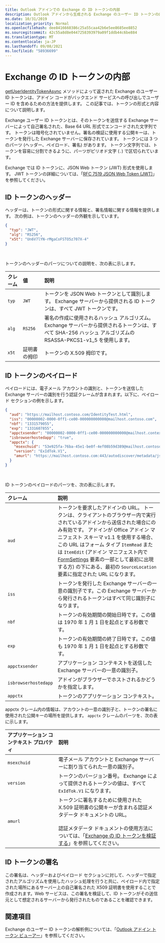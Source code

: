 ```yaml
---
title: Outlook アドインでの Exchange の ID トークンの内部
description: Outlook アドインから生成される Exchange のユーザー ID トークンの内容について説明します。
ms.date: 10/31/2019
localization_priority: Normal
ms.openlocfilehash: dee8416660386c25a55caa42b6e5ee8685ee8852
ms.sourcegitcommit: 42c55a8d8e0447258393979a09f1ddb44c6be884
ms.translationtype: MT
ms.contentlocale: ja-JP
ms.lasthandoff: 09/08/2021
ms.locfileid: "58936699"
---
```

# <a name="inside-the-exchange-identity-token"></a>Exchange の ID トークンの内部

[getUserIdentityTokenAsync](../reference/objectmodel/preview-requirement-set/office.context.mailbox.md#methods) メソッドによって返された Exchange のユーザー ID トークンは、アドイン コードがバックエンド サービスへの呼び出しでユーザー ID を含めるための方法を提供します。 この記事では、トークンの形式と内容について説明します。

Exchange ユーザー ID トークンとは、そのトークンを送信する Exchange サーバーによって自己署名された、Base 64 URL 形式でエンコードされた文字列です。 トークンは暗号化されていません。署名の検証に使用する公開キーは、トークンを発行した Exchange サーバーに保存されています。 トークンには 3 つのパーツ (ヘッダー、ペイロード、署名) があります。 トークン文字列では、トークンを容易に分割できるように、パーツがピリオド文字 (`.`) で区切られています。

Exchange では ID トークンに、JSON Web トークン (JWT) 形式を使用します。 JWT トークンの詳細については、「[RFC 7519 JSON Web Token (JWT)](https://www.rfc-editor.org/rfc/rfc7519.txt)」を参照してください。

## <a name="identity-token-header"></a>ID トークンのヘッダー

ヘッダーは、トークンの形式に関する情報と、署名情報に関する情報を提供します。 次の例は、トークンのヘッダーの外観を示しています。

```JSON
{
  "typ": "JWT",
  "alg": "RS256",
  "x5t": "Un6V7lYN-rMgaCoFSTO5z707X-4"
}
```

<br/>
 
トークンのヘッダーのパーツについての説明を、次の表に示します。

| クレーム | 値 | 説明 |
|:-----|:-----|:-----|
| `typ` | `JWT` | トークンを JSON Web トークンとして識別します。 Exchange サーバーから提供される ID トークンは、すべて JWT トークンです。 |
| `alg` | `RS256` | 署名の作成に使用されるハッシュ アルゴリズム。 Exchange サーバーから提供されるトークンは、すべて SHA-256 ハッシュ アルゴリズムの RSASSA-PKCS1-v1_5 を使用します。 |
| `x5t` | 証明書の拇印 | トークンの X.509 拇印です。 |

## <a name="identity-token-payload"></a>ID トークンのペイロード

ペイロードには、電子メール アカウントの識別と、トークンを送信した Exchange サーバーの識別を行う認証クレームが含まれます。以下に、ペイロード セクションの例を示します。

```JSON
{ 
  "aud": "https://mailhost.contoso.com/IdentityTest.html", 
  "iss": "00000002-0000-0ff1-ce00-000000000000@mailhost.contoso.com", 
  "nbf": "1331579055", 
  "exp": "1331607855", 
  "appctxsender": "00000002-0000-0ff1-ce00-000000000000@mailhost.context.com",
  "isbrowserhostedapp": "true",
  "appctx": { 
    "msexchuid": "53e925fa-76ba-45e1-be0f-4ef08b59d389@mailhost.contoso.com",
    "version": "ExIdTok.V1",
    "amurl": "https://mailhost.contoso.com:443/autodiscover/metadata/json/1"
  } 
}
```

<br/>
 
ID トークンのペイロードのパーツを、次の表に示します。

| クレーム | 説明 |
|:-----|:-----|
| `aud` | トークンを要求したアドインの URL。 トークンは、クライアントのブラウザー内で実行されているアドインから送信された場合にのみ有効です。 アドインが Office アドイン マニフェスト スキーマ v1.1 を使用する場合、この URL はフォーム タイプ `ItemRead` または `ItemEdit` (アドイン マニフェスト内で [FormSettings](../reference/manifest/formsettings.md) 要素の一部として最初に出現する方) の下にある、最初の `SourceLocation` 要素に指定された URL になります。 |
| `iss` | トークンを発行した Exchange サーバーの一意の識別子です。この Exchange サーバーから発行されるトークンはすべて同じ識別子になります。 |
| `nbf` | トークンの有効期間の開始日時です。この値は 1970 年 1 月 1 日を起点とする秒数です。 |
| `exp` | トークンの有効期間の終了日時です。この値も 1970 年 1 月 1 日を起点とする秒数です。 |
| `appctxsender` | アプリケーション コンテキストを送信した Exchange サーバーの一意の識別子。 |
| `isbrowserhostedapp` | アドインがブラウザーでホストされるかどうかを指定します。 |
| `appctx` | トークンのアプリケーション コンテキスト。 |

appctx クレーム内の情報は、アカウントの一意の識別子と、トークンの署名に使用された公開キーの場所を提供します。 `appctx` クレームのパーツを、次の表に示します。

| アプリケーション コンテキスト プロパティ | 説明 |
|:-----|:-----|
| `msexchuid` | 電子メール アカウントと Exchange サーバーに割り当てられた一意の識別子。 |
| `version` | トークンのバージョン番号。 Exchange によって提供されるトークンの値は、すべて `ExIdTok.V1` になります。 |
| `amurl` | トークンに署名するために使用された X.509 証明書の公開キーが含まれる認証メタデータ ドキュメントの URL。<br/><br/>認証メタデータ ドキュメントの使用方法については、「[Exchange の ID トークンを検証する](validate-an-identity-token.md)」を参照してください。 |

## <a name="identity-token-signature"></a>ID トークンの署名

この署名は、ヘッダーおよびペイロード セクションに対して、ヘッダーで指定されたアルゴリズムを使用したハッシュ処理を行うと共に、ペイロード内で指定された場所にあるサーバー上の自己署名された X509 証明書を使用することで作成されます。Web サービスは、この署名を検証して、ID トークンがその送信元として想定されるサーバーから発行されたものであることを確認できます。

## <a name="see-also"></a>関連項目

Exchange のユーザー ID トークンの解析例については、「[Outlook アドイン トークン ビューアー](https://github.com/OfficeDev/Outlook-Add-In-Token-Viewer)」を参照してください。
